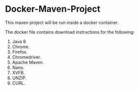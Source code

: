 # Docker-Maven-Project
This maven project will be run inside a docker container.


The docker file contains download instructions for the following:
  1. Java 8
  2. Chrome.
  3. Firefox.
  4. Chromedriver.
  5. Apache Maven.
  6. Nano.
  7. XVFB.
  8. UNZIP.
  9. CURL.
  
